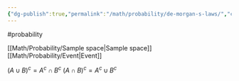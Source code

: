 ```yaml
---
{"dg-publish":true,"permalink":"/math/probability/de-morgan-s-laws/","created":"","updated":""}
---
```


#probability 

[[Math/Probability/Sample space\|Sample space]]
[[Math/Probability/Event\|Event]]

$(A \cup B)^{c} = A^{c} \cap B^c$
$(A \cap B)^{c} = A^{c}\cup B^c$
